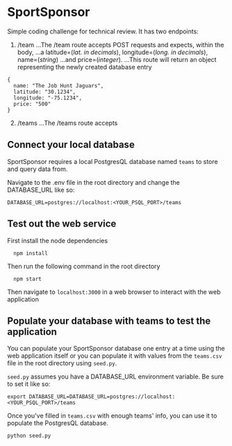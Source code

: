 # SportSponsor
Simple coding challenge for technical review. 
It has two endpoints:
1. /team
...The /team route accepts POST requests and expects, within the body,
...a latitude=(*lat. in decimals*), longitude=(*long. in decimals*), name=(*string*)
...and price=(*integer*). 
...This route will return an object representing the newly created database entry
```
{
  name: "The Job Hunt Jaguars",
  latitude: "30.1234",
  longitude: "-75.1234",
  price: "500"
}
```
2. /teams
...The /teams route accepts

## Connect your local database
SportSponsor requires a local PostgresQL database named `teams` to store and query data from.

Navigate to the .env file in the root directory and change the DATABASE_URL like so:
```
DATABASE_URL=postgres://localhost:<YOUR_PSQL_PORT>/teams
```

## Test out the web service
First install the node dependencies
```
  npm install
```
Then run the following command in the root directory
```
  npm start
```
Then navigate to `localhost:3000` in a web browser to interact with the web application 



## Populate your database with teams to test the application
You can populate your SportSponsor database one entry at a time using the web application itself or you can populate it with values from the `teams.csv` file in the root directory using `seed.py`.

`seed.py` assumes you have a DATABASE_URL environment variable. Be sure to set it like so:

```
export DATABASE_URL=DATABASE_URL=postgres://localhost:<YOUR_PSQL_PORT>/teams
```
Once you've filled in `teams.csv` with enough teams' info, you can use it to populate the PostgresQL database.



```
python seed.py
```